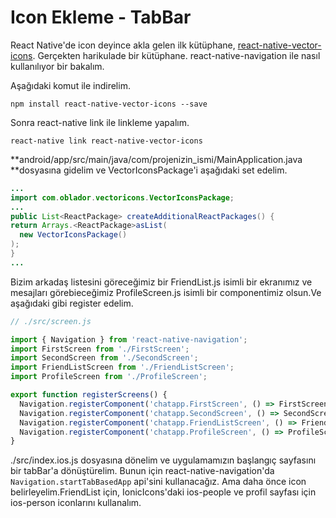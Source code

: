 # Icon Ekleme - TabBar

React Native'de icon deyince akla gelen ilk kütüphane, [react-native-vector-icons](https://github.com/oblador/react-native-vector-icons). Gerçekten harikulade bir kütüphane. react-native-navigation ile nasıl kullanılıyor bir bakalım.

Aşağıdaki komut ile indirelim.

```
npm install react-native-vector-icons --save
```

Sonra react-native link ile linkleme yapalım.

```
react-native link react-native-vector-icons
```

**android/app/src/main/java/com/projenizin\_ismi/MainApplication.java **dosyasına gidelim ve VectorIconsPackage'i aşağıdaki set edelim.

```java
...
import com.oblador.vectoricons.VectorIconsPackage;
...
public List<ReactPackage> createAdditionalReactPackages() {
return Arrays.<ReactPackage>asList(
  new VectorIconsPackage()
);
}
...
```

Bizim arkadaş listesini göreceğimiz bir FriendList.js isimli bir ekranımız ve mesajları görebieceğimiz ProfileScreen.js isimli bir componentimiz olsun.Ve aşağıdaki gibi register edelim.

```jsx
// ./src/screen.js

import { Navigation } from 'react-native-navigation';
import FirstScreen from './FirstScreen';
import SecondScreen from './SecondScreen';
import FriendListScreen from './FriendListScreen';
import ProfileScreen from './ProfileScreen';

export function registerScreens() {
  Navigation.registerComponent('chatapp.FirstScreen', () => FirstScreen);
  Navigation.registerComponent('chatapp.SecondScreen', () => SecondScreen);
  Navigation.registerComponent('chatapp.FriendListScreen', () => FriendListScreen);
  Navigation.registerComponent('chatapp.ProfileScreen', () => ProfileScreen);
}
```

./src/index.ios.js dosyasına dönelim ve uygulamamızın başlangıç sayfasını bir tabBar'a dönüştürelim. Bunun için react-native-navigation'da `Navigation.startTabBasedApp` api'sini kullanacağız. Ama daha önce icon belirleyelim.FriendList için, IonicIcons'daki ios-people ve profil sayfası için ios-person iconlarını kullanalım.

